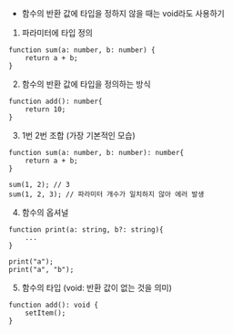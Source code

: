 * 함수의 반환 값에 타입을 정하지 않을 때는 void라도 사용하기

1. 파라미터에 타입 정의
```
function sum(a: number, b: number) {
    return a + b;
}
```

2. 함수의 반환 값에 타입을 정의하는 방식
```
function add(): number{
    return 10;
}
```

3. 1번 2번 조합 (가장 기본적인 모습)
```
function sum(a: number, b: number): number{
    return a + b;
}

sum(1, 2); // 3
sum(1, 2, 3); // 파라미터 개수가 일치하지 않아 에러 발생
```

4. 함수의 옵셔널
```
function print(a: string, b?: string){
    ...
}

print("a");
print("a", "b");
```

5. 함수의 타입 (void: 반환 값이 없는 것을 의미)
```
function add(): void {
    setItem();
}
```